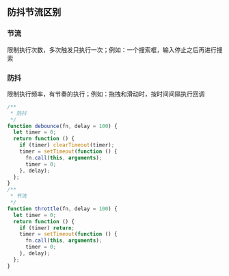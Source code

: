 ## 防抖节流区别

### 节流

限制执行次数，多次触发只执行一次；例如：一个搜索框，输入停止之后再进行搜索

### 防抖

限制执行频率，有节奏的执行；例如：拖拽和滑动时，按时间间隔执行回调

```javascript
/**
 * 防抖
 */
function debounce(fn, delay = 100) {
  let timer = 0;
  return function () {
    if (timer) clearTimeout(timer);
    timer = setTimeout(function () {
      fn.call(this, arguments);
      timer = 0;
    }, delay);
  };
}
/**
 * 节流
 */
function throttle(fn, delay = 100) {
  let timer = 0;
  return function () {
    if (timer) return;
    timer = setTimeout(function () {
      fn.call(this, arguments);
      timer = 0;
    }, delay);
  };
}
```
